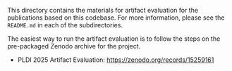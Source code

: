 This directory contains the materials for artifact evaluation for the
publications based on this codebase. For more information, please see the
`README.md` in each of the subdirectories.

The easiest way to run the artifact evaluation is to follow the steps on the
pre-packaged Zenodo archive for the project.

- PLDI 2025 Artifact Evaluation: https://zenodo.org/records/15259161
